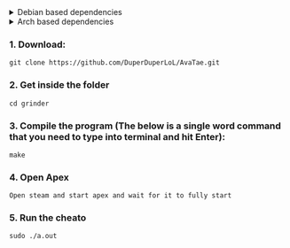 <details>
<summary>Debian based dependencies</summary>

## Intall build-essential / libx11-dev / libxtst-dev (Mandatory. You only need to do this once) !!!

sudo apt-get install -y libudev-dev
`
sudo apt install cmake xorg-dev libglu1-mesa-dev libxrandr-dev libxinerama-dev libxcursor-dev libxi-dev
`
sudo apt-get install build-essential
`
sudo apt-get install libx11-dev
`
sudo apt-get install libxtst-dev`
</details>

<details>
<summary>Arch based dependencies</summary>

## Intall base-devel / libx11 / libxtst (Mandatory. You only need to do this once) !!!
`
sudo pacman -Sy base-devel libx11 libxtst
`
</details>



### 1. Download:
```
git clone https://github.com/DuperDuperLoL/AvaTae.git
```

### 2. Get inside the folder
```
cd grinder
```

### 3. Compile the program (The below is a single word command that you need to type into terminal and hit Enter):
```
make
```

### 4. Open Apex
```
Open steam and start apex and wait for it to fully start
```

### 5. Run the cheato
```
sudo ./a.out
```
